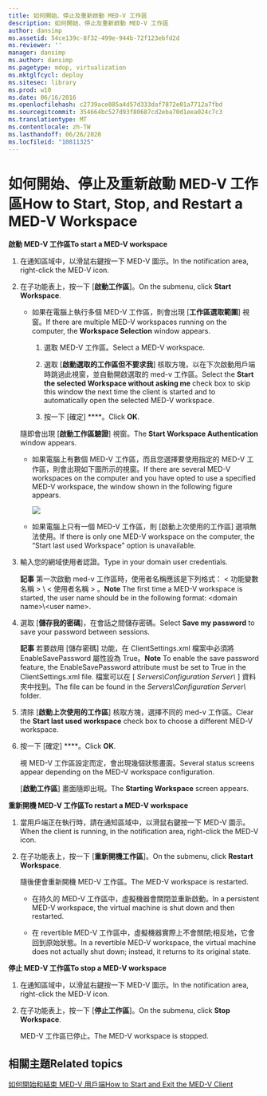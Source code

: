 ```yaml
---
title: 如何開始、停止及重新啟動 MED-V 工作區
description: 如何開始、停止及重新啟動 MED-V 工作區
author: dansimp
ms.assetid: 54ce139c-8f32-499e-944b-72f123ebfd2d
ms.reviewer: ''
manager: dansimp
ms.author: dansimp
ms.pagetype: mdop, virtualization
ms.mktglfcycl: deploy
ms.sitesec: library
ms.prod: w10
ms.date: 06/16/2016
ms.openlocfilehash: c2739ace085a4d57d333daf7872e01a7712a7fbd
ms.sourcegitcommit: 354664bc527d93f80687cd2eba70d1eea024c7c3
ms.translationtype: MT
ms.contentlocale: zh-TW
ms.lasthandoff: 06/26/2020
ms.locfileid: "10811325"
---
```

# <span data-ttu-id="1bb72-103">如何開始、停止及重新啟動 MED-V 工作區</span><span class="sxs-lookup"><span data-stu-id="1bb72-103">How to Start, Stop, and Restart a MED-V Workspace</span></span>


**<span data-ttu-id="1bb72-104">啟動 MED-V 工作區</span><span class="sxs-lookup"><span data-stu-id="1bb72-104">To start a MED-V workspace</span></span>**

1.  <span data-ttu-id="1bb72-105">在通知區域中，以滑鼠右鍵按一下 MED-V 圖示。</span><span class="sxs-lookup"><span data-stu-id="1bb72-105">In the notification area, right-click the MED-V icon.</span></span>

2.  <span data-ttu-id="1bb72-106">在子功能表上，按一下 [**啟動工作區**]。</span><span class="sxs-lookup"><span data-stu-id="1bb72-106">On the submenu, click **Start Workspace**.</span></span>

    -   <span data-ttu-id="1bb72-107">如果在電腦上執行多個 MED-V 工作區，則會出現 [**工作區選取範圍**] 視窗。</span><span class="sxs-lookup"><span data-stu-id="1bb72-107">If there are multiple MED-V workspaces running on the computer, the **Workspace Selection** window appears.</span></span>

        1.  <span data-ttu-id="1bb72-108">選取 MED-V 工作區。</span><span class="sxs-lookup"><span data-stu-id="1bb72-108">Select a MED-V workspace.</span></span>

        2.  <span data-ttu-id="1bb72-109">選取 [**啟動選取的工作區但不要求我**] 核取方塊，以在下次啟動用戶端時跳過此視窗，並自動開啟選取的 med-v 工作區。</span><span class="sxs-lookup"><span data-stu-id="1bb72-109">Select the **Start the selected Workspace without asking me** check box to skip this window the next time the client is started and to automatically open the selected MED-V workspace.</span></span>

        3.  <span data-ttu-id="1bb72-110">按一下 \[確定\] \*\*\*\*。</span><span class="sxs-lookup"><span data-stu-id="1bb72-110">Click **OK**.</span></span>

    <span data-ttu-id="1bb72-111">隨即會出現 [**啟動工作區驗證**] 視窗。</span><span class="sxs-lookup"><span data-stu-id="1bb72-111">The **Start Workspace Authentication** window appears.</span></span>

    -   <span data-ttu-id="1bb72-112">如果電腦上有數個 MED-V 工作區，而且您選擇要使用指定的 MED-V 工作區，則會出現如下圖所示的視窗。</span><span class="sxs-lookup"><span data-stu-id="1bb72-112">If there are several MED-V workspaces on the computer and you have opted to use a specified MED-V workspace, the window shown in the following figure appears.</span></span>

        ![](images/medv-logon.gif)

    -   <span data-ttu-id="1bb72-113">如果電腦上只有一個 MED-V 工作區，則 [啟動上次使用的工作區] 選項無法使用。</span><span class="sxs-lookup"><span data-stu-id="1bb72-113">If there is only one MED-V workspace on the computer, the “Start last used Workspace” option is unavailable.</span></span>

3.  <span data-ttu-id="1bb72-114">輸入您的網域使用者認證。</span><span class="sxs-lookup"><span data-stu-id="1bb72-114">Type in your domain user credentials.</span></span>

    <span data-ttu-id="1bb72-115">**記事** 第一次啟動 med-v 工作區時，使用者名稱應該是下列格式： &lt; 功能變數名稱 &gt; \\ &lt; 使用者名稱 &gt; 。</span><span class="sxs-lookup"><span data-stu-id="1bb72-115">**Note** The first time a MED-V workspace is started, the user name should be in the following format: &lt;domain name&gt;\\&lt;user name&gt;.</span></span>

     

4.  <span data-ttu-id="1bb72-116">選取 [**儲存我的密碼**]，在會話之間儲存密碼。</span><span class="sxs-lookup"><span data-stu-id="1bb72-116">Select **Save my password** to save your password between sessions.</span></span>

    <span data-ttu-id="1bb72-117">**記事** 若要啟用 [儲存密碼] 功能，在 ClientSettings.xml 檔案中必須將 EnableSavePassword 屬性設為 True。</span><span class="sxs-lookup"><span data-stu-id="1bb72-117">**Note** To enable the save password feature, the EnableSavePassword attribute must be set to True in the ClientSettings.xml file.</span></span> <span data-ttu-id="1bb72-118">檔案可以在 [ *Servers\\Configuration Server\\* ] 資料夾中找到。</span><span class="sxs-lookup"><span data-stu-id="1bb72-118">The file can be found in the *Servers\\Configuration Server\\* folder.</span></span>

     

5.  <span data-ttu-id="1bb72-119">清除 [**啟動上次使用的工作區**] 核取方塊，選擇不同的 med-v 工作區。</span><span class="sxs-lookup"><span data-stu-id="1bb72-119">Clear the **Start last used workspace** check box to choose a different MED-V workspace.</span></span>

6.  <span data-ttu-id="1bb72-120">按一下 \[確定\] \*\*\*\*。</span><span class="sxs-lookup"><span data-stu-id="1bb72-120">Click **OK**.</span></span>

    <span data-ttu-id="1bb72-121">視 MED-V 工作區設定而定，會出現幾個狀態畫面。</span><span class="sxs-lookup"><span data-stu-id="1bb72-121">Several status screens appear depending on the MED-V workspace configuration.</span></span>

    <span data-ttu-id="1bb72-122">[**啟動工作區**] 畫面隨即出現。</span><span class="sxs-lookup"><span data-stu-id="1bb72-122">The **Starting Workspace** screen appears.</span></span>

**<span data-ttu-id="1bb72-123">重新開機 MED-V 工作區</span><span class="sxs-lookup"><span data-stu-id="1bb72-123">To restart a MED-V workspace</span></span>**

1.  <span data-ttu-id="1bb72-124">當用戶端正在執行時，請在通知區域中，以滑鼠右鍵按一下 MED-V 圖示。</span><span class="sxs-lookup"><span data-stu-id="1bb72-124">When the client is running, in the notification area, right-click the MED-V icon.</span></span>

2.  <span data-ttu-id="1bb72-125">在子功能表上，按一下 [**重新開機工作區**]。</span><span class="sxs-lookup"><span data-stu-id="1bb72-125">On the submenu, click **Restart Workspace**.</span></span>

    <span data-ttu-id="1bb72-126">隨後便會重新開機 MED-V 工作區。</span><span class="sxs-lookup"><span data-stu-id="1bb72-126">The MED-V workspace is restarted.</span></span>

    -   <span data-ttu-id="1bb72-127">在持久的 MED-V 工作區中，虛擬機器會關閉並重新啟動。</span><span class="sxs-lookup"><span data-stu-id="1bb72-127">In a persistent MED-V workspace, the virtual machine is shut down and then restarted.</span></span>

    -   <span data-ttu-id="1bb72-128">在 revertible MED-V 工作區中，虛擬機器實際上不會關閉;相反地，它會回到原始狀態。</span><span class="sxs-lookup"><span data-stu-id="1bb72-128">In a revertible MED-V workspace, the virtual machine does not actually shut down; instead, it returns to its original state.</span></span>

**<span data-ttu-id="1bb72-129">停止 MED-V 工作區</span><span class="sxs-lookup"><span data-stu-id="1bb72-129">To stop a MED-V workspace</span></span>**

1.  <span data-ttu-id="1bb72-130">在通知區域中，以滑鼠右鍵按一下 MED-V 圖示。</span><span class="sxs-lookup"><span data-stu-id="1bb72-130">In the notification area, right-click the MED-V icon.</span></span>

2.  <span data-ttu-id="1bb72-131">在子功能表上，按一下 [**停止工作區**]。</span><span class="sxs-lookup"><span data-stu-id="1bb72-131">On the submenu, click **Stop Workspace**.</span></span>

    <span data-ttu-id="1bb72-132">MED-V 工作區已停止。</span><span class="sxs-lookup"><span data-stu-id="1bb72-132">The MED-V workspace is stopped.</span></span>

## <span data-ttu-id="1bb72-133">相關主題</span><span class="sxs-lookup"><span data-stu-id="1bb72-133">Related topics</span></span>


[<span data-ttu-id="1bb72-134">如何開始和結束 MED-V 用戶端</span><span class="sxs-lookup"><span data-stu-id="1bb72-134">How to Start and Exit the MED-V Client</span></span>](how-to-start-and-exit-the-med-v-client.md)

 

 





